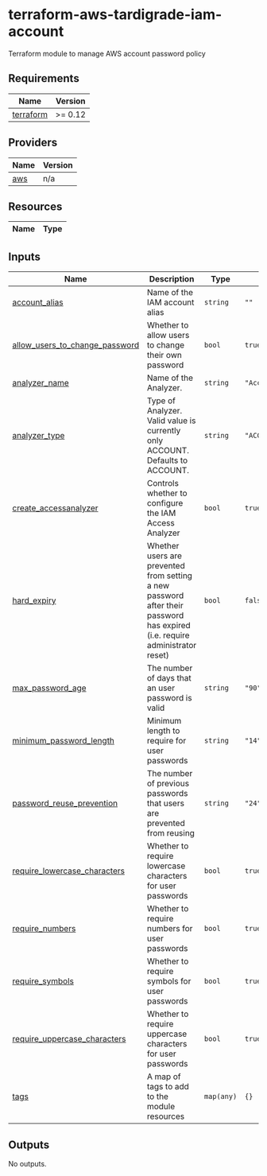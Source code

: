 # terraform-aws-tardigrade-iam-account

Terraform module to manage AWS account password policy


<!-- BEGIN TFDOCS -->
## Requirements

| Name | Version |
|------|---------|
| <a name="requirement_terraform"></a> [terraform](#requirement\_terraform) | >= 0.12 |

## Providers

| Name | Version |
|------|---------|
| <a name="provider_aws"></a> [aws](#provider\_aws) | n/a |

## Resources

| Name | Type |
|------|------|

## Inputs

| Name | Description | Type | Default | Required |
|------|-------------|------|---------|:--------:|
| <a name="input_account_alias"></a> [account\_alias](#input\_account\_alias) | Name of the IAM account alias | `string` | `""` | no |
| <a name="input_allow_users_to_change_password"></a> [allow\_users\_to\_change\_password](#input\_allow\_users\_to\_change\_password) | Whether to allow users to change their own password | `bool` | `true` | no |
| <a name="input_analyzer_name"></a> [analyzer\_name](#input\_analyzer\_name) | Name of the Analyzer. | `string` | `"AccountAnalyzer"` | no |
| <a name="input_analyzer_type"></a> [analyzer\_type](#input\_analyzer\_type) | Type of Analyzer. Valid value is currently only ACCOUNT. Defaults to ACCOUNT. | `string` | `"ACCOUNT"` | no |
| <a name="input_create_accessanalyzer"></a> [create\_accessanalyzer](#input\_create\_accessanalyzer) | Controls whether to configure the IAM Access Analyzer | `bool` | `true` | no |
| <a name="input_hard_expiry"></a> [hard\_expiry](#input\_hard\_expiry) | Whether users are prevented from setting a new password after their password has expired (i.e. require administrator reset) | `bool` | `false` | no |
| <a name="input_max_password_age"></a> [max\_password\_age](#input\_max\_password\_age) | The number of days that an user password is valid | `string` | `"90"` | no |
| <a name="input_minimum_password_length"></a> [minimum\_password\_length](#input\_minimum\_password\_length) | Minimum length to require for user passwords | `string` | `"14"` | no |
| <a name="input_password_reuse_prevention"></a> [password\_reuse\_prevention](#input\_password\_reuse\_prevention) | The number of previous passwords that users are prevented from reusing | `string` | `"24"` | no |
| <a name="input_require_lowercase_characters"></a> [require\_lowercase\_characters](#input\_require\_lowercase\_characters) | Whether to require lowercase characters for user passwords | `bool` | `true` | no |
| <a name="input_require_numbers"></a> [require\_numbers](#input\_require\_numbers) | Whether to require numbers for user passwords | `bool` | `true` | no |
| <a name="input_require_symbols"></a> [require\_symbols](#input\_require\_symbols) | Whether to require symbols for user passwords | `bool` | `true` | no |
| <a name="input_require_uppercase_characters"></a> [require\_uppercase\_characters](#input\_require\_uppercase\_characters) | Whether to require uppercase characters for user passwords | `bool` | `true` | no |
| <a name="input_tags"></a> [tags](#input\_tags) | A map of tags to add to the module resources | `map(any)` | `{}` | no |

## Outputs

No outputs.

<!-- END TFDOCS -->
